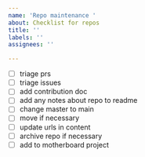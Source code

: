 ```yaml
---
name: 'Repo maintenance '
about: Checklist for repos
title: ''
labels: ''
assignees: ''

---
```


- [ ] triage prs
- [ ] triage issues
- [ ] add contribution doc
- [ ] add any notes about repo to readme
- [ ] change master to main
- [ ] move if necessary
- [ ] update urls in content
- [ ] archive repo if necessary
- [ ] add to motherboard project
